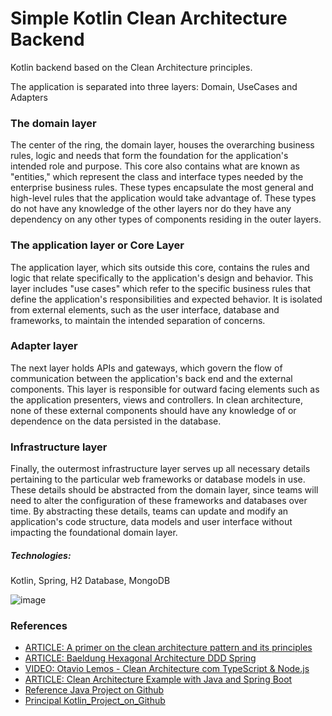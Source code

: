 # Simple Kotlin Clean Architecture Backend

Kotlin backend based on the Clean Architecture principles.

The application is separated into three layers: Domain, UseCases and Adapters


### The domain layer
The center of the ring, the domain layer, houses the overarching business rules, logic and needs that form the foundation for the application's intended role and purpose. This core also contains what are known as "entities," which represent the class and interface types needed by the enterprise business rules. These types encapsulate the most general and high-level rules that the application would take advantage of. These types do not have any knowledge of the other layers nor do they have any dependency on any other types of components residing in the outer layers.

### The application layer or Core Layer
The application layer, which sits outside this core, contains the rules and logic that relate specifically to the application's design and behavior. This layer includes "use cases" which refer to the specific business rules that define the application's responsibilities and expected behavior. It is isolated from external elements, such as the user interface, database and frameworks, to maintain the intended separation of concerns.

### Adapter layer
The next layer holds APIs and gateways, which govern the flow of communication between the application's back end and the external components. This layer is responsible for outward facing elements such as the application presenters, views and controllers. In clean architecture, none of these external components should have any knowledge of or dependence on the data persisted in the database.

### Infrastructure layer
Finally, the outermost infrastructure layer serves up all necessary details pertaining to the particular web frameworks or database models in use. These details should be abstracted from the domain layer, since teams will need to alter the configuration of these frameworks and databases over time. By abstracting these details, teams can update and modify an application's code structure, data models and user interface without impacting the foundational domain layer.


##### Technologies:

Kotlin, Spring, H2 Database, MongoDB

![image](https://cdn.ttgtmedia.com/rms/onlineImages/app_arch-layers_clean_architecture-f.png)


### References
* [ARTICLE: A primer on the clean architecture pattern and its principles](https://www.techtarget.com/searchapparchitecture/tip/A-primer-on-the-clean-architecture-pattern-and-its-principles)
* [ARTICLE: Baeldung Hexagonal Architecture DDD Spring](https://www.baeldung.com/hexagonal-architecture-ddd-spring)
* [VIDEO: Otavio Lemos - Clean Architecture com TypeScript & Node.js](https://www.youtube.com/watch?v=7BNoxRntLYo)
* [ARTICLE: Clean Architecture Example with Java and Spring Boot](https://medium.com/swlh/clean-architecture-java-spring-fea51e26e00)
* [Reference Java Project on Github](https://github.com/soyjuanmalopez/clean-architecture)
* [Principal Kotlin_Project_on_Github](https://github.com/ESchouten/CleanArchitecture)